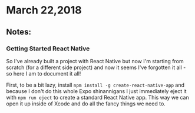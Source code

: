 # March 22,2018

## Notes:

### Getting Started React Native

So I've already built a project with React Native but now I'm starting from scratch (for a different side project) and now it seems I've forgotten it all - so here I am to document it all!

First, to be a bit lazy, install ```npm install -g create-react-native-app``` and because I don't do this whole Expo shinannigans I just immediately eject it with ```npm run eject``` to create a standard React Native app. This way we can open it up inside of Xcode and do all the fancy things we need to.



